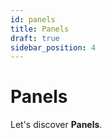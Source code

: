 ```yaml
---
id: panels
title: Panels
draft: true
sidebar_position: 4
---
```


# Panels

Let's discover **Panels**.